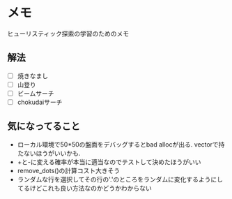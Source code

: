 # メモ

ヒューリスティック探索の学習のためのメモ

## 解法

- [ ] 焼きなまし
- [ ] 山登り
- [ ] ビームサーチ
- [ ] chokudaiサーチ

## 気になってること

- ローカル環境で50*50の盤面をデバッグするとbad allocが出る. vector<string>で持たないほうがいいかも.
- +と-に変える確率が本当に適当なのでテストして決めたほうがいい
- remove_dots()の計算コスト大きそう
- ランダムな行を選択してその行の'.'のところをランダムに変化するようにしてるけどこれも良い方法なのかどうかわからない


